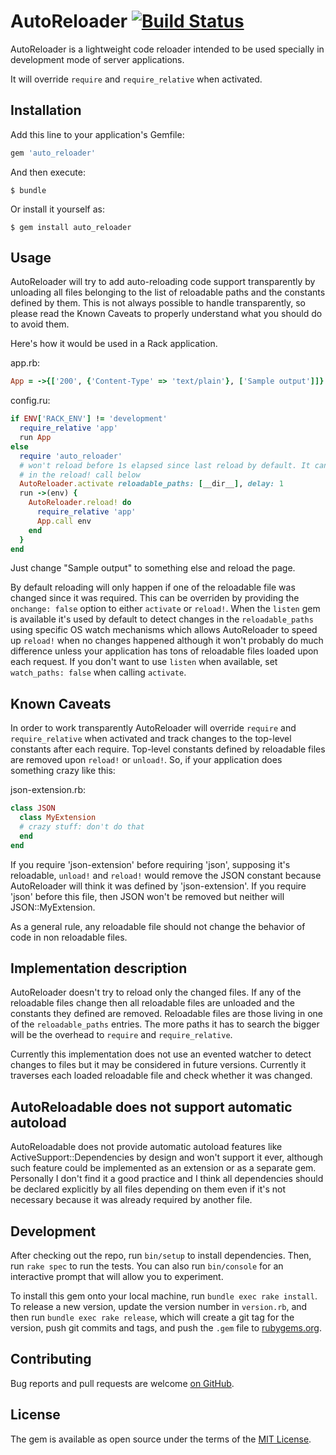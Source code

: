 # AutoReloader [![Build Status](https://travis-ci.org/rosenfeld/auto_reloader.svg?branch=master)](https://travis-ci.org/rosenfeld/auto_reloader)

AutoReloader is a lightweight code reloader intended to be used specially in development mode of server applications.

It will override `require` and `require_relative` when activated.

## Installation

Add this line to your application's Gemfile:

```ruby
gem 'auto_reloader'
```

And then execute:

    $ bundle

Or install it yourself as:

    $ gem install auto_reloader

## Usage

AutoReloader will try to add auto-reloading code support transparently by unloading all files
belonging to the list of reloadable paths and the constants defined by them. This is not always
possible to handle transparently, so please read the Known Caveats to properly understand what
you should do to avoid them.

Here's how it would be used in a Rack application.

app.rb:

```ruby
App = ->{['200', {'Content-Type' => 'text/plain'}, ['Sample output']]}
```

config.ru:

```ruby
if ENV['RACK_ENV'] != 'development'
  require_relative 'app'
  run App
else
  require 'auto_reloader'
  # won't reload before 1s elapsed since last reload by default. It can be overridden
  # in the reload! call below
  AutoReloader.activate reloadable_paths: [__dir__], delay: 1
  run ->(env) {
    AutoReloader.reload! do
      require_relative 'app'
      App.call env
    end
  }
end
```

Just change "Sample output" to something else and reload the page.

By default reloading will only happen if one of the reloadable file was changed since it was
required. This can be overriden by providing the `onchange: false` option to either `activate`
or `reload!`. When the `listen` gem is available it's used by default to detect changes in
the `reloadable_paths` using specific OS watch mechanisms which allows AutoReloader to speed
up `reload!` when no changes happened although it won't probably do much difference unless
your application has tons of reloadable files loaded upon each request. If you don't want to
use `listen` when available, set `watch_paths: false` when calling `activate`.

## Known Caveats

In order to work transparently AutoReloader will override `require` and `require_relative` when
activated and track changes to the top-level constants after each require. Top-level constants
defined by reloadable files are removed upon `reload!` or `unload!`. So, if your application
does something crazy like this:

json-extension.rb:

```ruby
class JSON
  class MyExtension
  # crazy stuff: don't do that
  end
end
```

If you require 'json-extension' before requiring 'json', supposing it's reloadable, `unload!`
and `reload!` would remove the JSON constant because AutoReloader will think it was defined
by 'json-extension'. If you require 'json' before this file, then JSON won't be removed but
neither will JSON::MyExtension.

As a general rule, any reloadable file should not change the behavior of code in non
reloadable files.

## Implementation description

AutoReloader doesn't try to reload only the changed files. If any of the reloadable files change
then all reloadable files are unloaded and the constants they defined are removed. Reloadable
files are those living in one of the `reloadable_paths` entries. The more paths it has to search
the bigger will be the overhead to `require` and `require_relative`.

Currently this implementation does not use an evented watcher to detect changes to files but
it may be considered in future versions. Currently it traverses each loaded reloadable file and
check whether it was changed.

## AutoReloadable does not support automatic autoload

AutoReloadable does not provide automatic autoload features like ActiveSupport::Dependencies
by design and won't support it ever, although such feature could be implemented as an extension
or as a separate gem. Personally I don't find it a good practice and I think all dependencies
should be declared explicitly by all files depending on them even if it's not necessary because
it was already required by another file.

## Development

After checking out the repo, run `bin/setup` to install dependencies. Then, run `rake spec`
to run the tests. You can also run `bin/console` for an interactive prompt that will allow
you to experiment.

To install this gem onto your local machine, run `bundle exec rake install`. To release a
new version, update the version number in `version.rb`, and then run `bundle exec rake release`,
which will create a git tag for the version, push git commits and tags, and push the `.gem`
file to [rubygems.org](https://rubygems.org).

## Contributing

Bug reports and pull requests are welcome
[on GitHub](https://github.com/rosenfeld/auto_reloader).


## License

The gem is available as open source under the terms of the
[MIT License](http://opensource.org/licenses/MIT).

